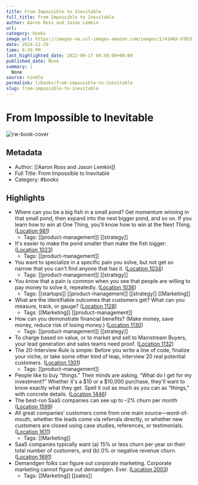 ```yaml
---
title: From Impossible to Inevitable
full_title: From Impossible to Inevitable
author: Aaron Ross and Jason Lemkin
url: 
category: books
image_url: https://images-na.ssl-images-amazon.com/images/I/41HAX-GYBJL._SL200_.jpg
date: 2024-12-29
time: 6:39 PM
last_highlighted_date: 2022-09-17 04:56:00+00:00
published_date: None
summary: |
  None
source: kindle
permalink: l/books/from-impossible-to-inevitable
slug: from-impossible-to-inevitable
---
```

# From Impossible to Inevitable

![rw-book-cover](https://images-na.ssl-images-amazon.com/images/I/41HAX-GYBJL._SL200_.jpg)

## Metadata
- Author: [[Aaron Ross and Jason Lemkin]]
- Full Title: From Impossible to Inevitable
- Category: #books

## Highlights
- Where can you be a big fish in a small pond? Get momentum winning in that small pond, then expand into the next bigger pond, and so on. If you learn how to win at One Thing, you'll know how to win at the Next Thing. ([Location 981](https://readwise.io/to_kindle?action=open&asin=B07SC4RS1Q&location=981))
    - Tags: [[product-management]] [[strategy]] 
- It's easier to make the pond smaller than make the fish bigger: ([Location 1023](https://readwise.io/to_kindle?action=open&asin=B07SC4RS1Q&location=1023))
    - Tags: [[product-management]] 
- You want to specialize in a specific pain you solve, but not get so narrow that you can't find anyone that has it. ([Location 1034](https://readwise.io/to_kindle?action=open&asin=B07SC4RS1Q&location=1034))
    - Tags: [[product-management]] [[strategy]] 
- You know that a pain is common when you see that people are willing to pay money to solve it, repeatedly. ([Location 1036](https://readwise.io/to_kindle?action=open&asin=B07SC4RS1Q&location=1036))
    - Tags: [[startups]] [[product-management]] [[strategy]] [[Marketing]] 
- What are the identifiable outcomes that customers get? What can you measure, track, or gauge? ([Location 1128](https://readwise.io/to_kindle?action=open&asin=B07SC4RS1Q&location=1128))
    - Tags: [[Marketing]] [[product-management]] 
- How can you demonstrate financial benefits? (Make money, save money, reduce risk of losing money.) ([Location 1130](https://readwise.io/to_kindle?action=open&asin=B07SC4RS1Q&location=1130))
    - Tags: [[product-management]] [[strategy]] 
- To charge based on value, or to market and sell to Mainstream Buyers, your lead generation and sales teams need proof. ([Location 1132](https://readwise.io/to_kindle?action=open&asin=B07SC4RS1Q&location=1132))
- The 20-Interview Rule is simple: Before you write a line of code, finalize your niche, or take some other kind of leap, interview 20 real potential customers. ([Location 1301](https://readwise.io/to_kindle?action=open&asin=B07SC4RS1Q&location=1301))
    - Tags: [[product-management]] 
- People like to buy “things.” Their minds are asking, “What do I get for my investment?” Whether it's a $10 or a $10,000 purchase, they'll want to know exactly what they get. Spell it out as much as you can as “things,” with concrete details. ([Location 1446](https://readwise.io/to_kindle?action=open&asin=B07SC4RS1Q&location=1446))
- The best-run SaaS companies can see up to –2% churn per month ([Location 1599](https://readwise.io/to_kindle?action=open&asin=B07SC4RS1Q&location=1599))
- All great companies’ customers come from one main source—word-of-mouth, whether the leads come via referrals directly, or whether new customers are closed using case studies, references, or testimonials. ([Location 1611](https://readwise.io/to_kindle?action=open&asin=B07SC4RS1Q&location=1611))
    - Tags: [[Marketing]] 
- SaaS companies typically want (a) 15% or less churn per year on their total number of customers, and (b) 0% or negative revenue churn. ([Location 1691](https://readwise.io/to_kindle?action=open&asin=B07SC4RS1Q&location=1691))
- Demandgen folks can figure out corporate marketing. Corporate marketing cannot figure out demandgen. Ever. ([Location 2003](https://readwise.io/to_kindle?action=open&asin=B07SC4RS1Q&location=2003))
    - Tags: [[Marketing]] [[sales]] 


